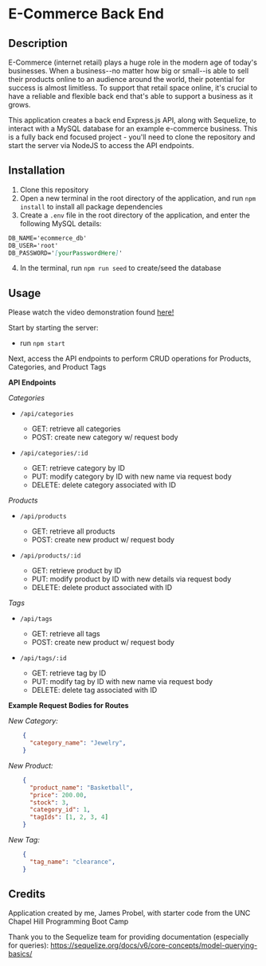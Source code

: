 # E-Commerce Back End

## Description

E-Commerce (internet retail) plays a huge role in the modern age of today's businesses. When a business--no matter how big or small--is able to sell their products online to an audience around the world, their potential for success is almost limitless. To support that retail space online, it's crucial to have a reliable and flexible back end that's able to support a business as it grows.

This application creates a back end Express.js API, along with Sequelize, to interact with a MySQL database for an example e-commerce business. This is a fully back end focused project - you'll need to clone the repository and start the server via NodeJS to access the API endpoints.

## Installation

1. Clone this repository
2. Open a new terminal in the root directory of the application, and run `npm install` to install all package dependencies
3. Create a `.env` file in the root directory of the application, and enter the following MySQL details:
```md
DB_NAME='ecommerce_db'
DB_USER='root'
DB_PASSWORD='[yourPasswordHere]'
```
4. In the terminal, run `npm run seed` to create/seed the database

## Usage

Please watch the video demonstration found [here!](https://drive.google.com/file/d/1vpHk6OfrxN45TLmKAzYXq7vfaGmI0o0v/view?usp=sharing)

Start by starting the server:
* run `npm start`

Next, access the API endpoints to perform CRUD operations for Products, Categories, and Product Tags

**API Endpoints**

*Categories*
- `/api/categories`
    - GET: retrieve all categories
    - POST: create new category w/ request body

- `/api/categories/:id`
    - GET: retrieve category by ID
    - PUT: modify category by ID with new name via request body
    - DELETE: delete category associated with ID

*Products*
- `/api/products`
    - GET: retrieve all products
    - POST: create new product w/ request body

- `/api/products/:id`
    - GET: retrieve product by ID
    - PUT: modify product by ID with new details via request body
    - DELETE: delete product associated with ID

*Tags*
- `/api/tags`
    - GET: retrieve all tags
    - POST: create new product w/ request body

- `/api/tags/:id`
    - GET: retrieve tag by ID
    - PUT: modify tag by ID with new name via request body
    - DELETE: delete tag associated with ID

**Example Request Bodies for Routes**

*New Category:*
```json
    {
      "category_name": "Jewelry",
    }
```

*New Product:*
```json
    {
      "product_name": "Basketball",
      "price": 200.00,
      "stock": 3,
      "category_id": 1,
      "tagIds": [1, 2, 3, 4]
    }
```

*New Tag:*
```json
    {
      "tag_name": "clearance",
    }
```

## Credits

Application created by me, James Probel, with starter code from the UNC Chapel Hill Programming Boot Camp

Thank you to the Sequelize team for providing documentation (especially for queries): 
https://sequelize.org/docs/v6/core-concepts/model-querying-basics/





